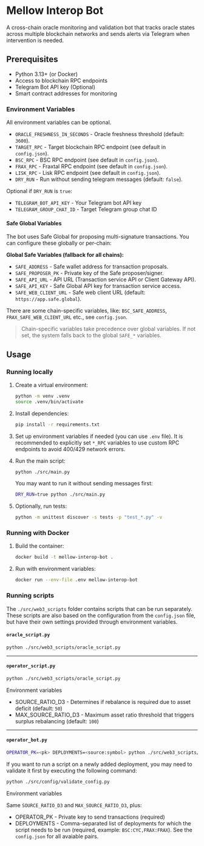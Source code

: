 # Mellow Interop Bot

A cross-chain oracle monitoring and validation bot that tracks oracle states across multiple blockchain networks and sends alerts via Telegram when intervention is needed.

## Prerequisites

- Python 3.13+ (or Docker)
- Access to blockchain RPC endpoints
- Telegram Bot API key (Optional)
- Smart contract addresses for monitoring

### Environment Variables

All environment variables can be optional.

- `ORACLE_FRESHNESS_IN_SECONDS` - Oracle freshness threshold (default: `3600`).
- `TARGET_RPC` - Target blockchain RPC endpoint (see default in `config.json`).
- `BSC_RPC` - BSC RPC endpoint (see default in `config.json`).
- `FRAX_RPC` - Fraxtal RPC endpoint (see default in `config.json`).
- `LISK_RPC` - Lisk RPC endpoint (see default in `config.json`).
- `DRY_RUN` - Run without sending telegram messages (default: `false`).

Optional if `DRY_RUN` is `true`:

- `TELEGRAM_BOT_API_KEY` - Your Telegram bot API key
- `TELEGRAM_GROUP_CHAT_ID` - Target Telegram group chat ID

#### Safe Global Variables

The bot uses Safe Global for proposing multi-signature transactions. You can configure these globally or per-chain:

**Global Safe Variables (fallback for all chains):**

- `SAFE_ADDRESS` - Safe wallet address for transaction proposals.
- `SAFE_PROPOSER_PK` - Private key of the Safe proposer/signer.
- `SAFE_API_URL` - API URL (Transaction service API or Client Gateway API).
- `SAFE_API_KEY` - Safe Global API key for transaction service access.
- `SAFE_WEB_CLIENT_URL` - Safe web client URL (default: `https://app.safe.global`).

There are some chain-specific variables, like: `BSC_SAFE_ADDRESS`, `FRAX_SAFE_WEB_CLIENT_URL` etc., see `config.json`.

> Chain-specific variables take precedence over global variables. If not set, the system falls back to the global `SAFE_*` variables.

## Usage

### Running locally

1. Create a virtual environment:

    ```bash
    python -m venv .venv
    source .venv/bin/activate 
    ```

2. Install dependencies:

    ```bash
    pip install -r requirements.txt
    ```

3. Set up environment variables if needed (you can use `.env` file). It is recommended to explicitly set `*_RPC` variables to use custom RPC endpoints to avoid 400/429 network errors.

4. Run the main script:

    ```bash
    python ./src/main.py
    ```

    You may want to run it without sending messages first:

    ```bash
    DRY_RUN=true python ./src/main.py
    ```

5. Optionally, run tests:

    ```bash
    python -m unittest discover -s tests -p "test_*.py" -v
    ```

### Running with Docker

1. Build the container:

    ```bash
    docker build -t mellow-interop-bot .
    ```

2. Run with environment variables:

    ```bash
    docker run --env-file .env mellow-interop-bot
    ```

### Running scripts

The `./src/web3_scripts` folder contains scripts that can be run separately. These scripts are also based on the configuration from the `config.json` file, but have their own settings provided through environment variables.

#### `oracle_script.py`

```bash
python ./src/web3_scripts/oracle_script.py
```

---

#### `operator_script.py`

```bash
python ./src/web3_scripts/oracle_script.py
```

Environment variables

- SOURCE_RATIO_D3 - Determines if rebalance is required due to asset deficit (default: `50`)
- MAX_SOURCE_RATIO_D3 - Maximum asset ratio threshold that triggers surplus rebalancing (default: `100`)

---

#### `operator_bot.py`

```bash
OPERATOR_PK=<pk> DEPLOYMENTS=<source:symbol> python ./src/web3_scripts/operator_bot.py
```

If you want to run a script on a newly added deployment, you may need to validate it first by executing the following command:

```bash
python ./src/config/validate_config.py 
```

Environment variables

Same `SOURCE_RATIO_D3` and `MAX_SOURCE_RATIO_D3`, plus:

- OPERATOR_PK - Private key to send transactions (required)
- DEPLOYMENTS - Comma-separated list of deployments for which the script needs to be run (required, example: `BSC:CYC,FRAX:FRAX`). See the `config.json` for all avaiable pairs.
